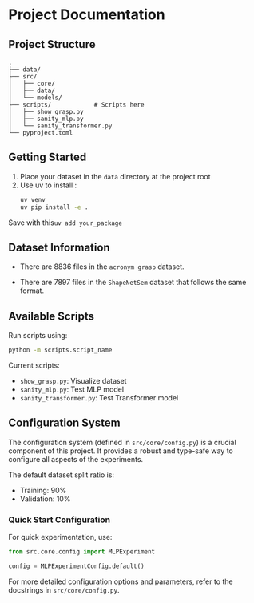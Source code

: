 # Project Documentation

## Project Structure

```
.
├── data/
├── src/
│   ├── core/
│   ├── data/
│   └── models/
├── scripts/            # Scripts here
│   ├── show_grasp.py
│   ├── sanity_mlp.py
│   └── sanity_transformer.py
└── pyproject.toml
```

## Getting Started

1. Place your dataset in the `data` directory at the project root
2. Use uv to install :
   ```bash
   uv venv
   uv pip install -e .
   ```

Save with this`uv add your_package`

## Dataset Information

- There are 8836 files in the `acronym grasp` dataset.

- There are 7897 files in the `ShapeNetSem` dataset that follows the same format.

## Available Scripts

Run scripts using:

```bash
python -m scripts.script_name
```

Current scripts:

- `show_grasp.py`: Visualize dataset
- `sanity_mlp.py`: Test MLP model
- `sanity_transformer.py`: Test Transformer model

## Configuration System

The configuration system (defined in `src/core/config.py`) is a crucial component of this project. It provides a robust and type-safe way to configure all aspects of the experiments.

The default dataset split ratio is:

- Training: 90%
- Validation: 10%

### Quick Start Configuration

For quick experimentation, use:

```python
from src.core.config import MLPExperiment

config = MLPExperimentConfig.default()
```

For more detailed configuration options and parameters, refer to the docstrings in `src/core/config.py`.
